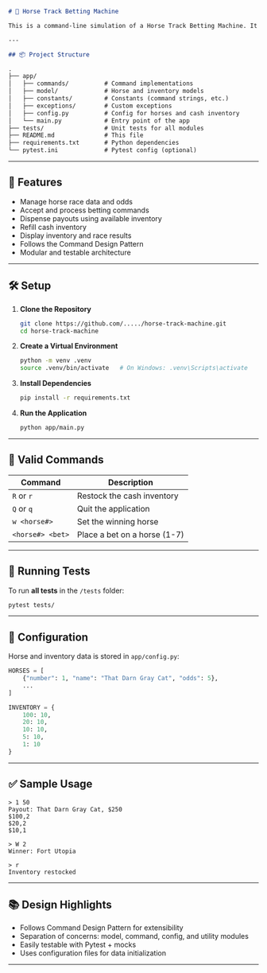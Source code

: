 
```markdown
# 🐎 Horse Track Betting Machine

This is a command-line simulation of a Horse Track Betting Machine. It supports placing bets on horses, dispensing winnings using available cash denominations, setting race winners, restocking inventory, and handling invalid commands gracefully.

---

## 📦 Project Structure

.
├── app/
│   ├── commands/          # Command implementations
│   ├── model/             # Horse and inventory models
│   ├── constants/         # Constants (command strings, etc.)
│   ├── exceptions/        # Custom exceptions
│   ├── config.py          # Config for horses and cash inventory
│   └── main.py            # Entry point of the app
├── tests/                 # Unit tests for all modules
├── README.md              # This file
├── requirements.txt       # Python dependencies
└── pytest.ini             # Pytest config (optional)

````

---

## 🚀 Features

- Manage horse race data and odds
- Accept and process betting commands
- Dispense payouts using available inventory
- Refill cash inventory
- Display inventory and race results
- Follows the Command Design Pattern
- Modular and testable architecture

---

## 🛠️ Setup

1. **Clone the Repository**
    ```bash
   git clone https://github.com/...../horse-track-machine.git
   cd horse-track-machine
    ````

2. **Create a Virtual Environment**

   ```bash
   python -m venv .venv
   source .venv/bin/activate   # On Windows: .venv\Scripts\activate
   ```

3. **Install Dependencies**

   ```bash
   pip install -r requirements.txt
   ```

4. **Run the Application**

   ```bash
   python app/main.py
   ```

---

## 🧾 Valid Commands

| Command          | Description                  |
|------------------| ---------------------------- |
| `R` or `r`       | Restock the cash inventory   |
| `Q` or `q`       | Quit the application         |
| `w <horse#>`     | Set the winning horse        |
| `<horse#> <bet>` | Place a bet on a horse (1-7) |

---

## 🧪 Running Tests

To run **all tests** in the `/tests` folder:

```bash
pytest tests/
```


---

## 📁 Configuration

Horse and inventory data is stored in `app/config.py`:

```python
HORSES = [
    {"number": 1, "name": "That Darn Gray Cat", "odds": 5},
    ...
]

INVENTORY = {
    100: 10,
    20: 10,
    10: 10,
    5: 10,
    1: 10
}
```

---

## ✅ Sample Usage

```text
> 1 50
Payout: That Darn Gray Cat, $250
$100,2
$20,2
$10,1

> W 2
Winner: Fort Utopia

> r
Inventory restocked
```

---

## 📚 Design Highlights

* Follows Command Design Pattern for extensibility
* Separation of concerns: model, command, config, and utility modules
* Easily testable with Pytest + mocks
* Uses configuration files for data initialization

---

